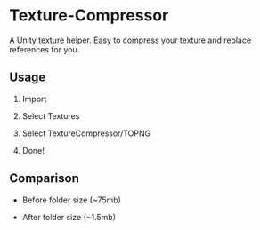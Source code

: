 # Texture-Compressor
A Unity texture helper. Easy to compress your texture and replace references for you.

## Usage

1. Import

2. Select Textures

3. Select TextureCompressor/TOPNG

5. Done!

## Comparison

- Before folder size (~75mb)

- After folder size (~1.5mb)
